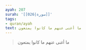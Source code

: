 ```yaml
---
ayah: 207
surah: '[[026|سورة]]'
tags:
- quran/ayah
text: ما أغنى عنهم ما كانوا يمتعون
---
```

> ما أغنى عنهم ما كانوا يمتعون
